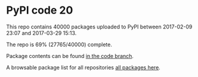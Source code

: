 # PyPI code 20

This repo contains 40000 packages uploaded to PyPI between 
2017-02-09 23:07 and 2017-03-29 15:13.

The repo is 69% (27765/40000) complete.

Package contents can be found [in the code branch](https://github.com/pypi-data/pypi-mirror-20/tree/code/packages).

A browsable package list for all repositories [all packages here](https://pypi-data.github.io/website/repositories/pypi-mirror-20).


